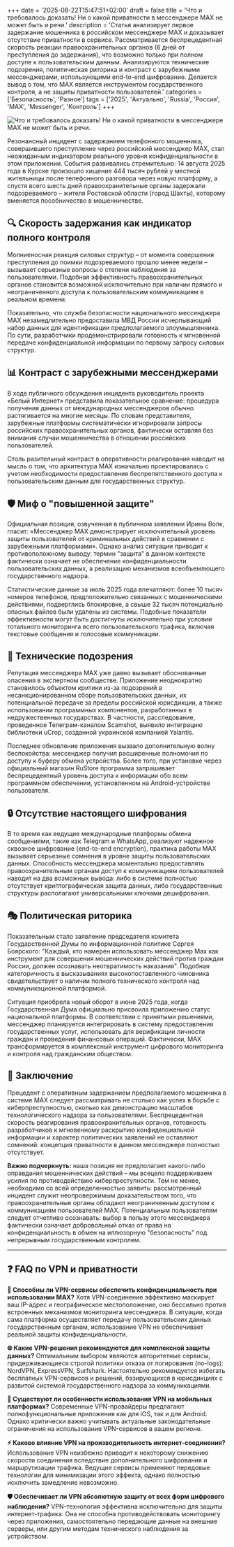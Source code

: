 +++
date = '2025-08-22T15:47:51+02:00'
draft = false
title = 'Что и требовалось доказать! Ни о какой приватности в мессенджере MAX не может быть и речи.'
description = 'Статья анализирует первое задержание мошенника в российском мессенджере MAX и доказывает отсутствие приватности в сервисе. Рассматривается беспрецедентная скорость реакции правоохранительных органов (6 дней от преступления до задержания), что возможно только при полном доступе к пользовательским данным. Анализируются технические подозрения, политическая риторика и контраст с зарубежными мессенджерами, использующими end-to-end шифрование. Делается вывод о том, что MAX является инструментом государственного контроля, а не защиты приватности пользователей.'
categories = ['Безопасность', 'Разное']
tags = ['2025', 'Актуально', 'Russia', 'Россия', 'MAX', 'Messenger', 'Контроль']
+++

![Что и требовалось доказать! Ни о какой приватности в мессенджере MAX не может быть и речи.](https://imagestoring.fra1.cdn.digitaloceanspaces.com/D2CD33DD-8B4F-43B7-B847-38254F74D68D.png)

Резонансный инцидент с задержанием телефонного мошенника, совершившего преступление через российский мессенджер MAX, стал неожиданным индикатором реального уровня конфиденциальности в этом приложении. События развивались стремительно: 14 августа 2025 года в Курске произошло хищение 444 тысяч рублей у местной жительницы после телефонного разговора через новую платформу, а спустя всего шесть дней правоохранительные органы задержали подозреваемого – жителя Ростовской области (город Шахты), которому вменяется пособничество в мошенничестве.

## 🔍 Скорость задержания как индикатор полного контроля

Молниеносная реакция силовых структур – от момента совершения преступления до поимки подозреваемого прошло менее недели – вызывает серьезные вопросы о степени наблюдения за пользователями. Подобная эффективность правоохранительных органов становится возможной исключительно при наличии прямого и неограниченного доступа к пользовательским коммуникациям в реальном времени.

Показательно, что служба безопасности национального мессенджера MAX незамедлительно предоставила МВД России исчерпывающий набор данных для идентификации предполагаемого злоумышленника. По сути, разработчики продемонстрировали готовность к мгновенной передаче конфиденциальной информации по первому запросу силовых структур.

## 📊 Контраст с зарубежными мессенджерами

В ходе публичного обсуждения инцидента руководитель проекта «Белый Интернет» представила показательное сравнение: процедура получения данных от международных мессенджеров обычно растягивается на многие месяцы. По словам представителя, зарубежные платформы систематически игнорировали запросы российских правоохранительных органов, фактически оставляя без внимания случаи мошенничества в отношении российских пользователей.

Столь разительный контраст в оперативности реагирования наводит на мысль о том, что архитектура MAX изначально проектировалась с учетом необходимости предоставления беспрепятственного доступа к пользовательским данным для государственных структур.

## 🛡️ Миф о "повышенной защите"

Официальная позиция, озвученная в публичном заявлении Ирины Волк, гласит: «Мессенджер МАХ демонстрирует исключительный уровень защиты пользователей от криминальных действий в сравнении с зарубежными платформами». Однако анализ ситуации приводит к противоположному выводу: термин "защита" в данном контексте фактически означает не обеспечение конфиденциальности пользовательских данных, а реализацию механизмов всеобъемлющего государственного надзора.

Статистические данные за июль 2025 года впечатляют: более 10 тысяч номеров телефонов, предположительно связанных с мошенническими действиями, подверглись блокировке, а свыше 32 тысяч потенциально опасных файлов были удалены из системы. Подобные показатели эффективности могут быть достигнуты исключительно при условии тотального мониторинга всего пользовательского трафика, включая текстовые сообщения и голосовые коммуникации.

## 🎯 Технические подозрения

Репутация мессенджера MAX уже давно вызывает обоснованные опасения в экспертном сообществе. Приложение неоднократно становилось объектом критики из-за подозрений в несанкционированном сборе пользовательских данных, их потенциальной передаче за пределы российской юрисдикции, а также использовании программных компонентов, разработанных в недружественных государствах. В частности, расследование, проведенное Телеграм-каналом Scamshot, выявило интеграцию библиотеки uCrop, созданной украинской компанией Yalantis.

Последнее обновление приложения вызвало дополнительную волну беспокойства: мессенджер получил расширенные полномочия по доступу к буферу обмена устройства. Более того, при установке через официальный магазин RuStore программа запрашивает беспрецедентный уровень доступа к информации обо всем программном обеспечении, установленном на Android-устройстве пользователя.

## 🔒 Отсутствие настоящего шифрования

В то время как ведущие международные платформы обмена сообщениями, такие как Telegram и WhatsApp, реализуют надежное сквозное шифрование (end-to-end encryption), практика работы MAX вызывает серьезные сомнения в уровне защиты пользовательских данных. Способность мессенджера моментально предоставлять правоохранительным органам доступ к коммуникациям пользователей наводит на два возможных вывода: либо в системе полностью отсутствует криптографическая защита данных, либо государственные структуры располагают универсальными ключами дешифрования.

## 🎭 Политическая риторика

Показательным стало заявление председателя комитета Государственной Думы по информационной политике Сергея Боярского: "Каждый, кто намерен использовать мессенджер Max как инструмент для совершения мошеннических действий против граждан России, должен осознавать неотвратимость наказания". Подобная категоричность в высказываниях высокопоставленного чиновника свидетельствует о наличии полного технического контроля над коммуникационной платформой.

Ситуация приобрела новый оборот в июне 2025 года, когда Государственная Дума официально присвоила приложению статус национальной платформы. В соответствии с принятыми решениями, мессенджер планируется интегрировать в систему предоставления государственных услуг, использовать для верификации личности граждан и проведения финансовых операций. Фактически, MAX трансформируется в комплексный инструмент цифрового мониторинга и контроля над гражданским обществом.

## 🚨 Заключение

Прецедент с оперативным задержанием предполагаемого мошенника в системе MAX следует рассматривать не столько как успех в борьбе с киберпреступностью, сколько как демонстрацию масштабов технологического надзора за пользователями. Беспрецедентная скорость реагирования правоохранительных органов, готовность разработчиков к мгновенному раскрытию конфиденциальной информации и характер политических заявлений не оставляют сомнений: концепция приватности в данном мессенджере полностью отсутствует.

**Важно подчеркнуть:** наша позиция не предполагает какого-либо оправдания мошеннических действий – мы всецело поддерживаем усилия по противодействию киберпреступности. Тем не менее, необходимо со всей определенностью заявить: рассмотренный инцидент служит неопровержимым доказательством того, что правоохранительные органы обладают неограниченным доступом к коммуникациям пользователей MAX. Потенциальным пользователям следует отчетливо осознавать: выбор в пользу этого мессенджера фактически означает добровольный отказ от права на конфиденциальность в обмен на иллюзорную "безопасность" под непрерывным государственным контролем.

---

## ❓ FAQ по VPN и приватности

**🔐 Способны ли VPN-сервисы обеспечить конфиденциальность при использовании MAX?**
Хотя VPN-соединение эффективно маскирует ваш IP-адрес и географическое местоположение, оно бессильно против встроенных механизмов мониторинга мессенджера. В ситуации, когда сама платформа осуществляет передачу пользовательских данных государственным органам, использование VPN не обеспечивает реальной защиты конфиденциальности.

**🌐 Какие VPN-решения рекомендуются для комплексной защиты данных?**
Оптимальным выбором являются авторитетные сервисы, придерживающиеся строгой политики отказа от логирования (no-logs): NordVPN, ExpressVPN, Surfshark. Настоятельно рекомендуется избегать бесплатных VPN-сервисов и решений, базирующихся в юрисдикциях с развитой системой государственного надзора за коммуникациями.

**📱 Существуют ли особенности использования VPN на мобильных платформах?**
Современные VPN-провайдеры предлагают полнофункциональные приложения как для iOS, так и для Android. Однако критически важно учитывать актуальные законодательные ограничения на использование VPN-сервисов в вашем регионе.

**⚡ Каково влияние VPN на производительность интернет-соединения?**
Использование VPN неизбежно приводит к некоторому снижению скорости соединения вследствие дополнительного шифрования и маршрутизации трафика. Ведущие сервисы применяют передовые технологии для минимизации этого эффекта, однако полностью исключить замедление невозможно.

**🛡️ Обеспечивает ли VPN абсолютную защиту от всех форм цифрового наблюдения?**
VPN-технология эффективна исключительно для защиты интернет-трафика. Она не способна противодействовать мониторингу через приложения, самостоятельно передающие данные на внешние серверы, или другим методам технического наблюдения за устройством.